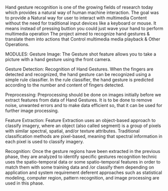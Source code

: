 Hand gesture recognition is one of the growing fields of research today which provides a natural way of human machine interaction.
The goal was to provide a Natural way for user to interact with multimedia Content without the need for traditional input devices like a keyboard or mouse.
It means instead of pressing buttion you could just wave your hand to perform multimedia operation
The project aimed to recognize hand gestures & translate them into actions that Control multimedia media playback & Other Operations.

MODULES:
Gesture Image: The Gesture shot feature allows you to take a picture with a hand gesture using the front camera.
 
Gesture Detection: Recognition of Hand Gestures. When the fingers are detected and recognized, the hand gesture can be recognized using a simple rule classifier. In the rule classifier, the hand gesture is predicted according to the number and content of fingers detected.

Preprocessing: Preprocessing should be done on images initially before we extract features from data of Hand Gestures. It is to be done to remove noise, unwanted errors and to make data efficient so, that it can be used for further image processing.

Feature Extraction: Feature Extraction uses an object-based approach to classify imagery, where an object (also called segment) is a group of pixels with similar spectral, spatial, and/or texture attributes. Traditional classification methods are pixel-based, meaning that spectral information in each pixel is used to classify imagery.

Recognition: Once the gesture regions have been extracted in the previous phase, they are analyzed to identify specific gestures recognition technic uses the spatio-temporal data or some spatio-temporal features in order to match them with some training data and /or classify them depending on application and system requirement deferent approaches such as statistical modeling, computer region, pattern recognition, and image processing are used in this phase.


